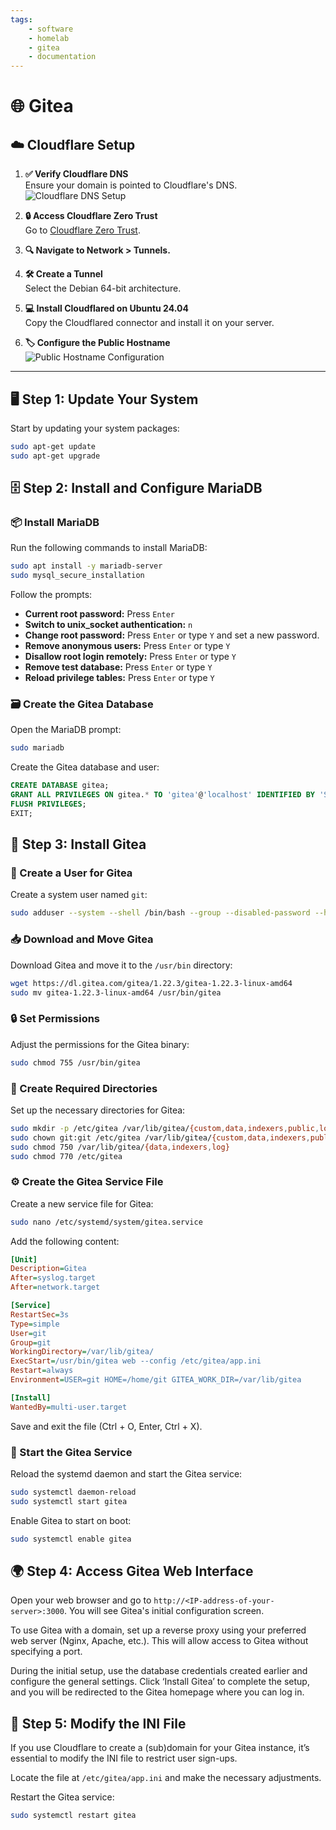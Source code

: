 ```yaml
---
tags:
    - software
    - homelab
    - gitea
    - documentation
---
```

# 🌐 Gitea

## ☁️  Cloudflare Setup

1. **✅ Verify Cloudflare DNS**  
   Ensure your domain is pointed to Cloudflare's DNS.  
   ![Cloudflare DNS Setup](https://github.com/user-attachments/assets/25d76502-6cfe-4c63-8c04-1a287376c9f8)

2. **🔒 Access Cloudflare Zero Trust**  
   Go to [Cloudflare Zero Trust](https://one.dash.cloudflare.com).

3. **🔍 Navigate to Network > Tunnels.**

4. **🛠️ Create a Tunnel**  
   Select the Debian 64-bit architecture.

5. **💻 Install Cloudflared on Ubuntu 24.04**  
   Copy the Cloudflared connector and install it on your server.

6. **🏷️ Configure the Public Hostname**  
   ![Public Hostname Configuration](https://github.com/user-attachments/assets/a1ce0a62-b72d-4d92-99b7-fb2f38f6cda7)

---

## 🖥️ Step 1: Update Your System

Start by updating your system packages:

```bash
sudo apt-get update
sudo apt-get upgrade
```

## 🗄️ Step 2: Install and Configure MariaDB

### 📦 Install MariaDB

Run the following commands to install MariaDB:

```bash
sudo apt install -y mariadb-server
sudo mysql_secure_installation
```

Follow the prompts:

- **Current root password:** Press `Enter`
- **Switch to unix_socket authentication:** `n`
- **Change root password:** Press `Enter` or type `Y` and set a new password.
- **Remove anonymous users:** Press `Enter` or type `Y`
- **Disallow root login remotely:** Press `Enter` or type `Y`
- **Remove test database:** Press `Enter` or type `Y`
- **Reload privilege tables:** Press `Enter` or type `Y`

### 🗃️ Create the Gitea Database

Open the MariaDB prompt:

```bash
sudo mariadb
```

Create the Gitea database and user:

```sql
CREATE DATABASE gitea;
GRANT ALL PRIVILEGES ON gitea.* TO 'gitea'@'localhost' IDENTIFIED BY 'Strong-Password';
FLUSH PRIVILEGES;
EXIT;
```

## 🚀 Step 3: Install Gitea

### 👤 Create a User for Gitea

Create a system user named `git`:

```bash
sudo adduser --system --shell /bin/bash --group --disabled-password --home /home/git git
```

### 📥 Download and Move Gitea

Download Gitea and move it to the `/usr/bin` directory:

```bash
wget https://dl.gitea.com/gitea/1.22.3/gitea-1.22.3-linux-amd64
sudo mv gitea-1.22.3-linux-amd64 /usr/bin/gitea
```

### 🔒 Set Permissions

Adjust the permissions for the Gitea binary:

```bash
sudo chmod 755 /usr/bin/gitea
```

### 📂 Create Required Directories

Set up the necessary directories for Gitea:

```bash
sudo mkdir -p /etc/gitea /var/lib/gitea/{custom,data,indexers,public,log}
sudo chown git:git /etc/gitea /var/lib/gitea/{custom,data,indexers,public,log}
sudo chmod 750 /var/lib/gitea/{data,indexers,log}
sudo chmod 770 /etc/gitea
```

### ⚙️ Create the Gitea Service File

Create a new service file for Gitea:

```bash
sudo nano /etc/systemd/system/gitea.service
```

Add the following content:

```ini
[Unit]
Description=Gitea
After=syslog.target
After=network.target

[Service]
RestartSec=3s
Type=simple
User=git
Group=git
WorkingDirectory=/var/lib/gitea/
ExecStart=/usr/bin/gitea web --config /etc/gitea/app.ini
Restart=always
Environment=USER=git HOME=/home/git GITEA_WORK_DIR=/var/lib/gitea

[Install]
WantedBy=multi-user.target
```

Save and exit the file (Ctrl + O, Enter, Ctrl + X).

### 🔄 Start the Gitea Service

Reload the systemd daemon and start the Gitea service:

```bash
sudo systemctl daemon-reload
sudo systemctl start gitea
```

Enable Gitea to start on boot:

```bash
sudo systemctl enable gitea
```

## 🌍 Step 4: Access Gitea Web Interface

Open your web browser and go to `http://<IP-address-of-your-server>:3000`. You will see Gitea's initial configuration screen.

To use Gitea with a domain, set up a reverse proxy using your preferred web server (Nginx, Apache, etc.). This will allow access to Gitea without specifying a port.

During the initial setup, use the database credentials created earlier and configure the general settings. Click ‘Install Gitea’ to complete the setup, and you will be redirected to the Gitea homepage where you can log in.

## 📝 Step 5: Modify the INI File

If you use Cloudflare to create a (sub)domain for your Gitea instance, it’s essential to modify the INI file to restrict user sign-ups.

Locate the file at `/etc/gitea/app.ini` and make the necessary adjustments.

Restart the Gitea service:

```bash
sudo systemctl restart gitea
```

<script data-name="BMC-Widget" data-cfasync="false" src="https://cdnjs.buymeacoffee.com/1.0.0/widget.prod.min.js" data-id="justaguylinux" data-description="Support me on Buy me a coffee!" data-message="" data-color="#FF5F5F" data-position="Right" data-x_margin="18" data-y_margin="18"></script>
